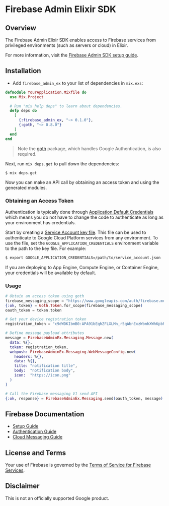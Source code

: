 # Firebase Admin Elixir SDK

## Overview

The Firebase Admin Elixir SDK enables access to Firebase services from privileged environments
(such as servers or cloud) in Elixir.

For more information, visit the
[Firebase Admin SDK setup guide](https://firebase.google.com/docs/admin/setup/).

## Installation

* Add `firebase_admin_ex` to your list of dependencies in `mix.exs`:

```ex
defmodule YourApplication.Mixfile do
  use Mix.Project

  # Run "mix help deps" to learn about dependencies.
  defp deps do
    [
      {:firebase_admin_ex, "~> 0.1.0"},
      {:goth, "~> 0.8.0"}
    ]
  end
end
```

> Note the [goth][goth] package, which handles Google Authentication, is also
> required.

Next, run `mix deps.get` to pull down the dependencies:

```sh
$ mix deps.get
```

Now you can make an API call by obtaining an access token and using the
generated modules.

### Obtaining an Access Token
Authentication is typically done through [Application Default Credentials][adc]
which means you do not have to change the code to authenticate as long as
your environment has credentials.

Start by creating a [Service Account key file][service_account_key_file].
This file can be used to authenticate to Google Cloud Platform services from any environment.
To use the file, set the `GOOGLE_APPLICATION_CREDENTIALS` environment variable to
the path to the key file.
For example:

```sh
$ export GOOGLE_APPLICATION_CREDENTIALS=/path/to/service_account.json
```

If you are deploying to App Engine, Compute Engine, or Container Engine, your
credentials will be available by default.

### Usage

```ex
# Obtain an access token using goth
firebase_messaging_scope = "https://www.googleapis.com/auth/firebase.messaging"
{:ok, token} = Goth.Token.for_scope(firebase_messaging_scope)
oauth_token = token.token

# Get your device registration token
registration_token = "c9dWDKIbmB0:APA91bEqhZFLXLMn_r5qAbnExzWbnhXWhKpbRpQeCxvSCJiIpgc9pfUTHKnTjxy6FC20ELwzWsJlcqu98oxhk1UC7m32A4iOx_BsYNWUviI0-iDTVrffj0BvVo79P7HwARW4yqQFxEOT"

# Define message payload attributes
message = FirebaseAdminEx.Messaging.Message.new(
  data: %{},
  token: registration_token,
  webpush: FirebaseAdminEx.Messaging.WebMessageConfig.new(
    headers: %{},
    data: %{},
    title: "notification title",
    body:  "notification body",
    icon:  "https://icon.png"
  )
)

# Call the Firebase messaging V1 send API
{:ok, response} = FirebaseAdminEx.Messaging.send(oauth_token, message)
```

## Firebase Documentation

* [Setup Guide](https://firebase.google.com/docs/admin/setup/)
* [Authentication Guide](https://firebase.google.com/docs/auth/admin/)
* [Cloud Messaging Guide](https://firebase.google.com/docs/cloud-messaging/admin/)

## License and Terms

Your use of Firebase is governed by the
[Terms of Service for Firebase Services](https://firebase.google.com/terms/).

## Disclaimer

This is not an officially supported Google product.

[adc]: https://cloud.google.com/docs/authentication#getting_credentials_for_server-centric_flow
[service_account_key_file]: https://developers.google.com/identity/protocols/OAuth2ServiceAccount#creatinganaccount
[hex_pm]: https://hex.pm/users/google-cloud
[goth]: https://hex.pm/packages/goth
